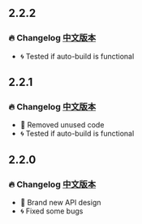 ## 2.2.2

### 🔥 Changelog [中文版本](./CHANGELOG.md)
* 🌀 Tested if auto-build is functional

## 2.2.1

### 🔥 Changelog [中文版本](./CHANGELOG.md)
* 🌈 Removed unused code
* 🌀 Tested if auto-build is functional

## 2.2.0

### 🔥 Changelog [中文版本](./CHANGELOG.md)
* 🌈 Brand new API design
* 🌀 Fixed some bugs
